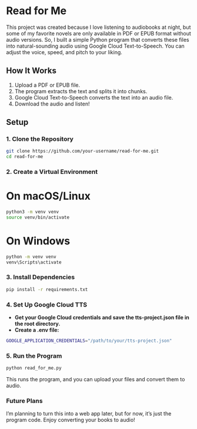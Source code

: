 # Read for Me

This project was created because I love listening to audiobooks at night, but some of my favorite novels are only available in PDF or EPUB format without audio versions. So, I built a simple Python program that converts these files into natural-sounding audio using Google Cloud Text-to-Speech. You can adjust the voice, speed, and pitch to your liking.

## How It Works

1. Upload a PDF or EPUB file.
2. The program extracts the text and splits it into chunks.
3. Google Cloud Text-to-Speech converts the text into an audio file.
4. Download the audio and listen!

## Setup

### 1. Clone the Repository

```bash
git clone https://github.com/your-username/read-for-me.git
cd read-for-me
```

### 2. Create a Virtual Environment

# On macOS/Linux

```bash
python3 -m venv venv
source venv/bin/activate
```

# On Windows

```bash
python -m venv venv
venv\Scripts\activate
```

### 3. Install Dependencies

```bash
pip install -r requirements.txt
```

### 4. Set Up Google Cloud TTS

- **Get your Google Cloud credentials and save the tts-project.json file in the root directory.**
- **Create a .env file:**

```bash
GOOGLE_APPLICATION_CREDENTIALS="/path/to/your/tts-project.json"
```

### 5. Run the Program

```bash
python read_for_me.py
```

This runs the program, and you can upload your files and convert them to audio.

### Future Plans

I’m planning to turn this into a web app later, but for now, it’s just the program code. Enjoy converting your books to audio!
